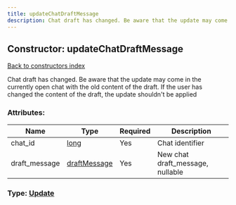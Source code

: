 ```yaml
---
title: updateChatDraftMessage
description: Chat draft has changed. Be aware that the update may come in the currently open chat with the old content of the draft. If the user has changed the content of the draft, the update shouldn't be applied
---
```

## Constructor: updateChatDraftMessage  
[Back to constructors index](index.md)



Chat draft has changed. Be aware that the update may come in the currently open chat with the old content of the draft. If the user has changed the content of the draft, the update shouldn't be applied

### Attributes:

| Name     |    Type       | Required | Description |
|----------|---------------|----------|-------------|
|chat\_id|[long](../types/long.md) | Yes|Chat identifier|
|draft\_message|[draftMessage](../types/draftMessage.md) | Yes|New chat draft_message, nullable|



### Type: [Update](../types/Update.md)



